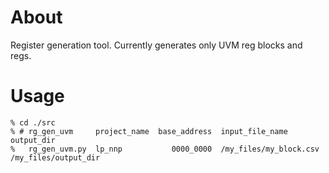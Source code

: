 # About
Register generation tool.  Currently generates only UVM reg blocks and regs.

# Usage
```
% cd ./src
% # rg_gen_uvm     project_name  base_address  input_file_name          output_dir
%   rg_gen_uvm.py  lp_nnp           0000_0000  /my_files/my_block.csv   /my_files/output_dir
```
